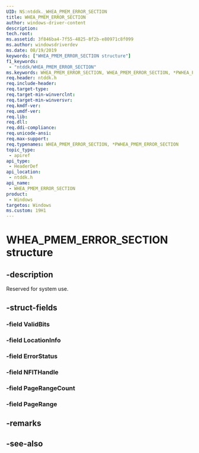 ```yaml
---
UID: NS:ntddk._WHEA_PMEM_ERROR_SECTION
title: WHEA_PMEM_ERROR_SECTION
author: windows-driver-content
description: 
tech.root:
ms.assetid: 3f846ba4-7f55-4825-8f2b-e80971c8f099
ms.author: windowsdriverdev
ms.date: 08/19/2019
keywords: ["WHEA_PMEM_ERROR_SECTION structure"]
f1_keywords:
 - "ntddk/WHEA_PMEM_ERROR_SECTION"
ms.keywords: WHEA_PMEM_ERROR_SECTION, WHEA_PMEM_ERROR_SECTION, *PWHEA_PMEM_ERROR_SECTION, 
req.header: ntddk.h
req.include-header:
req.target-type:
req.target-min-winverclnt:
req.target-min-winversvr:
req.kmdf-ver:
req.umdf-ver:
req.lib:
req.dll:
req.ddi-compliance:
req.unicode-ansi:
req.max-support:
req.typenames: WHEA_PMEM_ERROR_SECTION, *PWHEA_PMEM_ERROR_SECTION
topic_type: 
 - apiref
api_type: 
 - HeaderDef
api_location: 
 - ntddk.h
api_name: 
 - WHEA_PMEM_ERROR_SECTION
product: 
 - Windows
targetos: Windows
ms.custom: 19H1
---
```


# WHEA_PMEM_ERROR_SECTION structure

## -description

Reserved for system use.

## -struct-fields

### -field ValidBits
 
### -field LocationInfo
 
### -field ErrorStatus
 
### -field NFITHandle
 
### -field PageRangeCount
 
### -field PageRange
 

## -remarks

## -see-also
